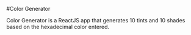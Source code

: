 #Color Generator

Color Generator is a ReactJS app that generates 10 tints and 10 shades based on the hexadecimal color entered.
